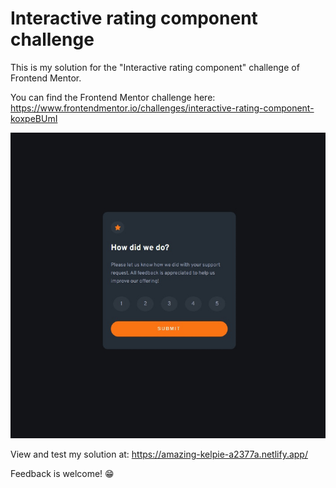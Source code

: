 # Interactive rating component challenge
This is my solution for the "Interactive rating component" challenge of Frontend Mentor.

You can find the Frontend Mentor challenge here:
https://www.frontendmentor.io/challenges/interactive-rating-component-koxpeBUmI


![My solution](/design/my-solution.jpg "My solution")

View and test my solution at: https://amazing-kelpie-a2377a.netlify.app/

Feedback is welcome! 😁
